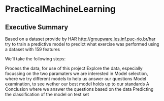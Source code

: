 # PracticalMachineLearning

## Executive Summary
Based on a dataset provide by HAR http://groupware.les.inf.puc-rio.br/har try to train a predictive model to predict what exercise was performed using a dataset with 159 features

We’ll take the following steps:

Process the data, for use of this project
Explore the data, especially focussing on the two paramaters we are interested in
Model selection, where we try different models to help us answer our questions
Model examination, to see wether our best model holds up to our standards
A Conclusion where we answer the questions based on the data
Predicting the classification of the model on test set
